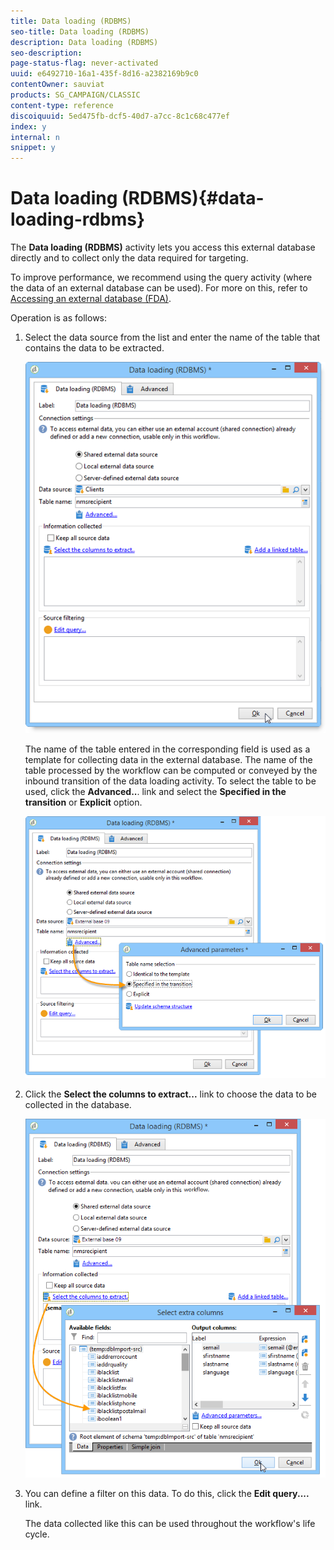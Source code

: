 ```yaml
---
title: Data loading (RDBMS)
seo-title: Data loading (RDBMS)
description: Data loading (RDBMS)
seo-description: 
page-status-flag: never-activated
uuid: e6492710-16a1-435f-8d16-a2382169b9c0
contentOwner: sauviat
products: SG_CAMPAIGN/CLASSIC
content-type: reference
discoiquuid: 5ed475fb-dcf5-40d7-a7cc-8c1c68c477ef
index: y
internal: n
snippet: y
---
```


# Data loading (RDBMS){#data-loading-rdbms}

The **Data loading (RDBMS)** activity lets you access this external database directly and to collect only the data required for targeting.

To improve performance, we recommend using the query activity (where the data of an external database can be used). For more on this, refer to [Accessing an external database (FDA)](../../workflow/using/accessing-an-external-database--fda-.md).

Operation is as follows:

1. Select the data source from the list and enter the name of the table that contains the data to be extracted.

   ![](assets/s_advuser_wf_sgbd_sample_1.png)

   The name of the table entered in the corresponding field is used as a template for collecting data in the external database. The name of the table processed by the workflow can be computed or conveyed by the inbound transition of the data loading activity. To select the table to be used, click the **Advanced..**. link and select the **Specified in the transition** or **Explicit** option.

   ![](assets/s_advuser_wf_sgbd_sample_5.png)

1. Click the **Select the columns to extract...** link to choose the data to be collected in the database.

   ![](assets/s_advuser_wf_sgbd_sample_2.png)

1. You can define a filter on this data. To do this, click the **Edit query....** link.

   The data collected like this can be used throughout the workflow's life cycle.


